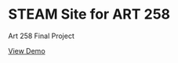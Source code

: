 # STEAM Site for ART 258
Art 258 Final Project

[View Demo](https://github.com/jihohannma/steam-v1)
